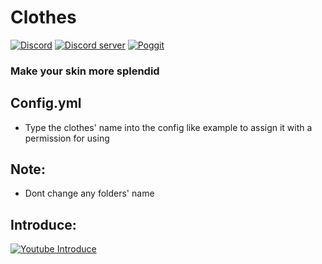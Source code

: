 # Clothes
[![Discord](https://img.shields.io/badge/chat-on%20discord-7289da.svg)](https://discord.gg/5CpFadd)
<a href="https://discord.gg/5CpFadd"><img src="https://discordapp.com/api/guilds/472786873492832256/embed.png" alt="Discord server"/></a>
[![Poggit](https://poggit.pmmp.io/ci.badge/TungstenVn/Clothes/Clothes?build=17)](https://poggit.pmmp.io/ci.badge/TungstenVn/Clothes/Clothes?build=17)
### Make your skin more splendid 

## **Config.yml**
 - Type the clothes' name into the config like example to assign it with a permission for using

## **Note**:
 - Dont change any folders' name
 
 ## **Introduce**:
 [![Youtube Introduce](https://img.youtube.com/vi/ZGMaG80Wi3g/0.jpg)](https://www.youtube.com/watch?v=ZGMaG80Wi3g)
